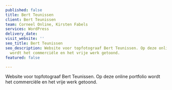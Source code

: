 ```yaml
---
published: false
title: Bert Teunissen
client: Bert Teunissen
team: Corneel Online, Kirsten Fabels
services: WordPress
delivery_date: 
visit_website: ''
seo_title: Bert Teunissen
seo_description: Website voor topfotograaf Bert Teunissen. Op deze online portfolio
  wordt het commerciële en het vrije werk getoond.
featured: false

---
```

Website voor topfotograaf Bert Teunissen. Op deze online portfolio wordt het commerciële en het vrije werk getoond.